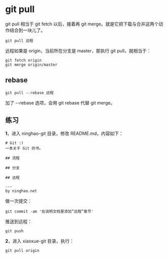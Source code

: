 # git pull

git pull 相当于 git fetch 以后，接着再 git merge。就是它把下载与合并这两个动作结合到一块儿了。

```
git pull 远程
```

远程如果是 origin，当前所在分支是 master，那执行 git pull，就相当于：

```
git fetch origin
git merge origin/master
```

## rebase

```
git pull --rebase 远程
```

加了 --rebase 选项，会用 git rebase 代替 git merge。

## 练习

**1**，进入 ninghao-git 目录，修改 README.md，内容如下：

```
# Git :)
一本关于 Git 的书。

## 流程

## 分支

## 远程

---
by ninghao.net
```

做一次提交：

```
git commit -am '在说明文档里添加“远程”章节'
```

推送到远程：

```
git push
```

**2**，进入 xiaoxue-git 目录，执行：

```
git pull origin
```



